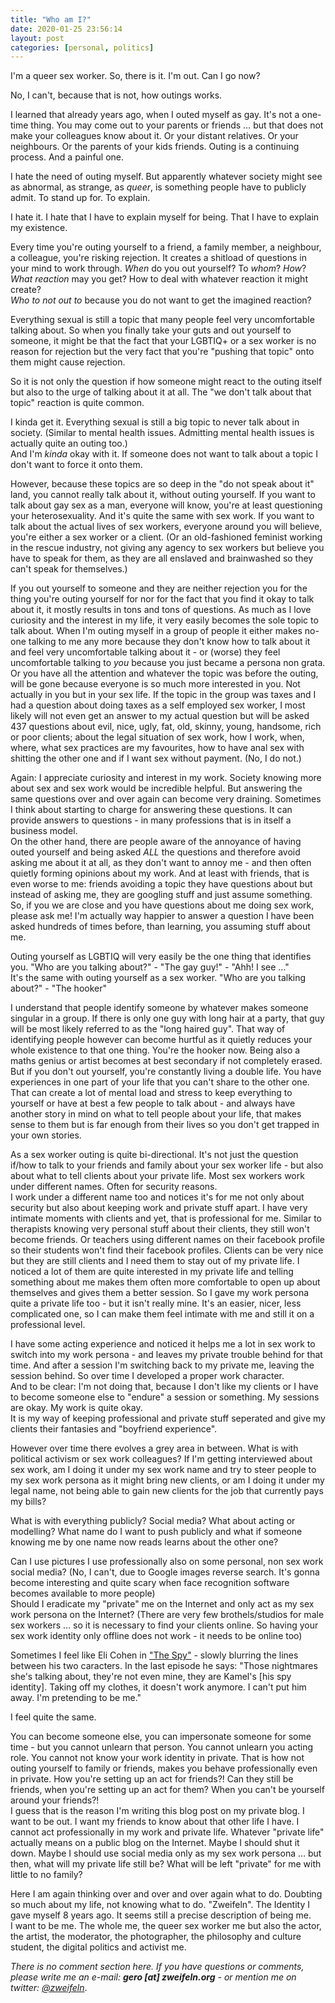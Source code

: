 ```yaml
---
title: "Who am I?"
date: 2020-01-25 23:56:14
layout: post
categories: [personal, politics]
---
```


I'm a queer sex worker. So, there is it. I'm out. Can I go now?

No, I can't, because that is not, how outings works.

I learned that already years ago, when I outed myself as gay. It's not a one-time thing. You may come out to your parents or friends … but that does not make your colleagues know about it. Or your distant relatives. Or your neighbours. Or the parents of your kids friends.
Outing is a continuing process. And a painful one.

I hate the need of outing myself. But apparently whatever society might see as abnormal, as strange, as *queer*, is something people have to publicly admit. To stand up for. To explain.

I hate it. I hate that I have to explain myself for being. That I have to explain my existence.

Every time you're outing yourself to a friend, a family member, a neighbour, a colleague, you're risking rejection. It creates a shitload of questions in your mind to work through. *When* do you out yourself? To *whom*? *How*? *What reaction* may you get? How to deal with whatever reaction it might create?  
*Who to not out to* because you do not want to get the imagined reaction?

Everything sexual is still a topic that many people feel very uncomfortable talking about. So when you finally take your guts and out yourself to someone, it might be that the fact that your LGBTIQ+ or a sex worker is no reason for rejection but the very fact that you're "pushing that topic" onto them might cause rejection.

So it is not only the question if how someone might react to the outing itself but also to the urge of talking about it at all. The "we don't talk about that topic" reaction is quite common.

I kinda get it. Everything sexual is still a big topic to never talk about in society. (Similar to mental health issues. Admitting mental health issues is actually quite an outing too.)  
And I'm *kinda* okay with it. If someone does not want to talk about a topic I don't want to force it onto them.

However, because these topics are so deep in the "do not speak about it" land, you cannot really talk about it, without outing yourself. If you want to talk about gay sex as a man, everyone will know, you're at least questioning your heterosexuality. And it's quite the same with sex work. If you want to talk about the actual lives of sex workers, everyone around you will believe, you're either a sex worker or a client. (Or an old-fashioned feminist working in the rescue industry, not giving any agency to sex workers but believe you have to speak for them, as they are all enslaved and brainwashed so they can't speak for themselves.)

If you out yourself to someone and they are neither rejection you for the thing you're outing yourself for nor for the fact that you find it okay to talk about it, it mostly results in tons and tons of questions.
As much as I love curiosity and the interest in my life, it very easily becomes the sole topic to talk about. When I'm outing myself in a group of people it either makes no-one talking to me any more because they don't know how to talk about it and feel very uncomfortable talking about it - or (worse) they feel uncomfortable talking to *you* because you just became a persona non grata.  
Or you have all the attention and whatever the topic was before the outing, will be gone because everyone is so much more interested in you. Not actually in you but in your sex life. If the topic in the group was taxes and I had a question about doing taxes as a self employed sex worker, I most likely will not even get an answer to my actual question but will be asked 437 questions about evil, nice, ugly, fat, old, skinny, young, handsome, rich or poor clients; about the legal situation of sex work, how I work, when, where, what sex practices are my favourites, how to have anal sex with shitting the other one and if I want sex without payment. (No, I do not.)

Again: I appreciate curiosity and interest in my work. Society knowing more about sex and sex work would be incredible helpful. But answering the same questions over and over again can become very draining. Sometimes I think about starting to charge for answering these questions. It can provide answers to questions - in many professions that is in itself a business model.  
On the other hand, there are people aware of the annoyance of having outed yourself and being asked *ALL* the questions and therefore avoid asking me about it at all, as they don't want to annoy me - and then often quietly forming opinions about my work. And at least with friends, that is even worse to me: friends avoiding a topic they have questions about but instead of asking me, they are googling stuff and just assume something. So, if you we are close and you have questions about me doing sex work, please ask me! I'm actually way happier to answer a question I have been asked hundreds of times before, than learning, you assuming stuff about me.

Outing yourself as LGBTIQ will very easily be the one thing that identifies you. "Who are you talking about?" - "The gay guy!" - "Ahh! I see …"  
It's the same with outing yourself as a sex worker. "Who are you talking about?" - "The hooker"

I understand that people identify someone by whatever makes someone singular in a group. If there is only one guy with long hair at a party, that guy will be most likely referred to as the "long haired guy". That way of identifying people however can become hurtful as it quietly reduces your whole existence to that one thing.  You're the hooker now. Being also a maths genius or artist becomes at best secondary if not completely erased.
But if you don't out yourself, you're constantly living a double life. You have experiences in one part of your life that you can't share to the other one. That can create a lot of mental load and stress to keep everything to yourself or have at best a few people to talk about - and always have another story in mind on what to tell people about your life, that makes sense to them but is far enough from their lives so you don't get trapped in your own stories.

As a sex worker outing is quite bi-directional. It's not just the question if/how to talk to your friends and family about your sex worker life - but also about what to tell clients about your private life. Most sex workers work under different names. Often for security reasons.  
I work under a different name too and notices it's for me not only about security but also about keeping work and private stuff apart. I have very intimate moments with clients and yet, that is professional for me. Similar to therapists knowing very personal stuff about their clients, they still won't become friends. Or teachers using different names on their facebook profile so their students won't find their facebook profiles. Clients can be very nice but they are still clients and I need them to stay out of my private life. I noticed a lot of them are quite interested in my private life and telling something about me makes them often more comfortable to open up about themselves and gives them a better session. So I gave my work persona quite a private life too - but it isn't really mine. It's an easier, nicer, less complicated one, so I can make them feel intimate with me and still it on a professional level.

I have some acting experience and noticed it helps me a lot in sex work to switch into my work persona - and leaves my private trouble behind for that time. And after a session I'm switching back to my private me, leaving the session behind. So over time I developed a proper work character.  
And to be clear: I'm not doing that, because I don't like my clients or I have to become someone else to "endure" a session or something. My sessions are okay. My work is quite okay.  
It is my way of keeping professional and private stuff seperated and give my clients their fantasies and "boyfriend experience".

However over time there evolves a grey area in between. What is with political activism or sex work colleagues? If I'm getting interviewed about sex work, am I doing it under my sex work name and try to steer people to my sex work persona as it might bring new clients, or am I doing it under my legal name, not being able to gain new clients for the job that currently pays my bills?

What is with everything publicly? Social media? What about acting or modelling? What name do I want to push publicly and what if someone knowing me by one name now reads learns about the other one?

Can I use pictures I use professionally also on some personal, non sex work social media? (No, I can't, due to Google images reverse search. It's gonna become interesting and quite scary when face recognition software becomes available to more people)  
Should I eradicate my "private" me on the Internet and only act as my sex work persona on the Internet? (There are very few brothels/studios for male sex workers … so it is necessary to find your clients online. So having your sex work identity only offline does not work - it needs to be online too)

Sometimes I feel like Eli Cohen in <a href="https://en.wikipedia.org/wiki/The_Spy_(TV_series)">"The Spy"</a> - slowly blurring the lines between his two caracters. In the last episode he says: "Those nightmares she's talking about, they're not even mine, they are Kamel's [his spy identity]. Taking off my clothes, it doesn't work anymore. I can't put him away. I'm pretending to be me."

I feel quite the same.

You can become someone else, you can impersonate someone for some time - but you cannot unlearn that person. You cannot unlearn you acting role. You cannot not know your work identity in private. That is how not outing yourself to family or friends, makes you behave professionally even in private. How you're setting up an act for friends?! Can they still be friends, when you're setting up an act for them? When you can't be yourself around your friends?!  
I guess that is the reason I'm writing this blog post on my private blog. I want to be out. I want my friends to know about that other life I have. I cannot act professionally in my work and private life. Whatever "private life" actually means on a public blog on the Internet. Maybe I should shut it down. Maybe I should use social media only as my sex work persona … but then, what will my private life still be? What will be left "private" for me with little to no family?

Here I am again thinking over and over and over again what to do. Doubting so much about my life, not knowing what to do. "Zweifeln". The Identity I gave myself 8 years ago. It seems still a precise description of being me.  
I want to be me. The whole me, the queer sex worker me but also the actor, the artist, the moderator, the photographer, the philosophy and culture student, the digital politics and activist me.


*There is no comment section here. If you have questions or comments, please write me an e-mail: **gero [at] zweifeln.org** - or mention me on twitter: <a href="https://twitter.com/zweifeln">@zweifeln</a>*.